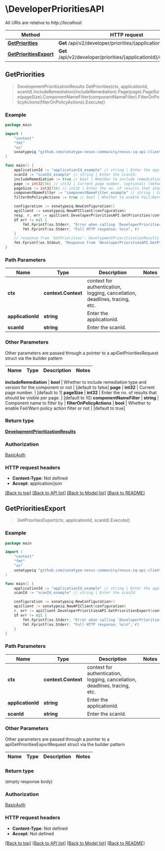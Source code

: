 # \DeveloperPrioritiesAPI

All URIs are relative to *http://localhost*

Method | HTTP request | Description
------------- | ------------- | -------------
[**GetPriorities**](DeveloperPrioritiesAPI.md#GetPriorities) | **Get** /api/v2/developer/priorities/{applicationId}/{scanId} | 
[**GetPrioritiesExport**](DeveloperPrioritiesAPI.md#GetPrioritiesExport) | **Get** /api/v2/developer/priorities/{applicationId}/{scanId}/export | 



## GetPriorities

> DevelopmentPrioritizationResults GetPriorities(ctx, applicationId, scanId).IncludeRemediation(includeRemediation).Page(page).PageSize(pageSize).ComponentNameFilter(componentNameFilter).FilterOnPolicyActions(filterOnPolicyActions).Execute()





### Example

```go
package main

import (
	"context"
	"fmt"
	"os"
	sonatypeiq "github.com/sonatype-nexus-community/nexus-iq-api-client-go"
)

func main() {
	applicationId := "applicationId_example" // string | Enter the applicationId.
	scanId := "scanId_example" // string | Enter the scanId.
	includeRemediation := true // bool | Whether to include remediation type and version for the component or not (optional) (default to false)
	page := int32(56) // int32 | Current page number. (optional) (default to 1)
	pageSize := int32(56) // int32 | Enter the no. of results that should be visible per page. (optional) (default to 10)
	componentNameFilter := "componentNameFilter_example" // string | Component name to filter by (optional)
	filterOnPolicyActions := true // bool | Whether to enable Fail/Warn policy action filter or not (optional) (default to true)

	configuration := sonatypeiq.NewConfiguration()
	apiClient := sonatypeiq.NewAPIClient(configuration)
	resp, r, err := apiClient.DeveloperPrioritiesAPI.GetPriorities(context.Background(), applicationId, scanId).IncludeRemediation(includeRemediation).Page(page).PageSize(pageSize).ComponentNameFilter(componentNameFilter).FilterOnPolicyActions(filterOnPolicyActions).Execute()
	if err != nil {
		fmt.Fprintf(os.Stderr, "Error when calling `DeveloperPrioritiesAPI.GetPriorities``: %v\n", err)
		fmt.Fprintf(os.Stderr, "Full HTTP response: %v\n", r)
	}
	// response from `GetPriorities`: DevelopmentPrioritizationResults
	fmt.Fprintf(os.Stdout, "Response from `DeveloperPrioritiesAPI.GetPriorities`: %v\n", resp)
}
```

### Path Parameters


Name | Type | Description  | Notes
------------- | ------------- | ------------- | -------------
**ctx** | **context.Context** | context for authentication, logging, cancellation, deadlines, tracing, etc.
**applicationId** | **string** | Enter the applicationId. | 
**scanId** | **string** | Enter the scanId. | 

### Other Parameters

Other parameters are passed through a pointer to a apiGetPrioritiesRequest struct via the builder pattern


Name | Type | Description  | Notes
------------- | ------------- | ------------- | -------------


 **includeRemediation** | **bool** | Whether to include remediation type and version for the component or not | [default to false]
 **page** | **int32** | Current page number. | [default to 1]
 **pageSize** | **int32** | Enter the no. of results that should be visible per page. | [default to 10]
 **componentNameFilter** | **string** | Component name to filter by | 
 **filterOnPolicyActions** | **bool** | Whether to enable Fail/Warn policy action filter or not | [default to true]

### Return type

[**DevelopmentPrioritizationResults**](DevelopmentPrioritizationResults.md)

### Authorization

[BasicAuth](../README.md#BasicAuth)

### HTTP request headers

- **Content-Type**: Not defined
- **Accept**: application/json

[[Back to top]](#) [[Back to API list]](../README.md#documentation-for-api-endpoints)
[[Back to Model list]](../README.md#documentation-for-models)
[[Back to README]](../README.md)


## GetPrioritiesExport

> GetPrioritiesExport(ctx, applicationId, scanId).Execute()





### Example

```go
package main

import (
	"context"
	"fmt"
	"os"
	sonatypeiq "github.com/sonatype-nexus-community/nexus-iq-api-client-go"
)

func main() {
	applicationId := "applicationId_example" // string | Enter the applicationId.
	scanId := "scanId_example" // string | Enter the scanId.

	configuration := sonatypeiq.NewConfiguration()
	apiClient := sonatypeiq.NewAPIClient(configuration)
	r, err := apiClient.DeveloperPrioritiesAPI.GetPrioritiesExport(context.Background(), applicationId, scanId).Execute()
	if err != nil {
		fmt.Fprintf(os.Stderr, "Error when calling `DeveloperPrioritiesAPI.GetPrioritiesExport``: %v\n", err)
		fmt.Fprintf(os.Stderr, "Full HTTP response: %v\n", r)
	}
}
```

### Path Parameters


Name | Type | Description  | Notes
------------- | ------------- | ------------- | -------------
**ctx** | **context.Context** | context for authentication, logging, cancellation, deadlines, tracing, etc.
**applicationId** | **string** | Enter the applicationId. | 
**scanId** | **string** | Enter the scanId. | 

### Other Parameters

Other parameters are passed through a pointer to a apiGetPrioritiesExportRequest struct via the builder pattern


Name | Type | Description  | Notes
------------- | ------------- | ------------- | -------------



### Return type

 (empty response body)

### Authorization

[BasicAuth](../README.md#BasicAuth)

### HTTP request headers

- **Content-Type**: Not defined
- **Accept**: Not defined

[[Back to top]](#) [[Back to API list]](../README.md#documentation-for-api-endpoints)
[[Back to Model list]](../README.md#documentation-for-models)
[[Back to README]](../README.md)


